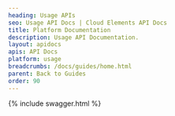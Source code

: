 ```yaml
---
heading: Usage APIs
seo: Usage API Docs | Cloud Elements API Docs
title: Platform Documentation
description: Usage API Documentation.
layout: apidocs
apis: API Docs
platform: usage
breadcrumbs: /docs/guides/home.html
parent: Back to Guides
order: 90
---
```


{% include swagger.html %}
